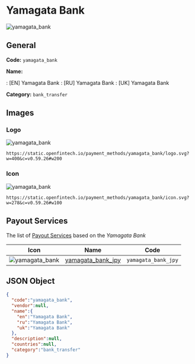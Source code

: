 
# Yamagata Bank 
![yamagata_bank](https://static.openfintech.io/payment_methods/yamagata_bank/logo.svg?w=400&c=v0.59.26#w200)  

## General 
**Code:** `yamagata_bank` 
 
**Name:** 
 
:	[EN] Yamagata Bank 
:	[RU] Yamagata Bank 
:	[UK] Yamagata Bank 
 
**Category:** `bank_transfer` 
 

## Images 

### Logo 
![yamagata_bank](https://static.openfintech.io/payment_methods/yamagata_bank/logo.svg?w=400&c=v0.59.26#w200)  

```
https://static.openfintech.io/payment_methods/yamagata_bank/logo.svg?w=400&c=v0.59.26#w200
```  

### Icon 
![yamagata_bank](https://static.openfintech.io/payment_methods/yamagata_bank/icon.svg?w=278&c=v0.59.26#w100)  

```
https://static.openfintech.io/payment_methods/yamagata_bank/icon.svg?w=278&c=v0.59.26#w100
```  

## Payout Services 
 
The list of [Payout Services](/payout-services/) based on the _Yamagata Bank_ 

|Icon|Name|Code| 
|:---:|:---:|:---:| 
|![yamagata_bank](https://static.openfintech.io/payout_methods/yamagata_bank/icon.svg?w=278&c=v0.59.26#w40) |[yamagata_bank_jpy](/payout-services/yamagata_bank_jpy/)|`yamagata_bank_jpy`| 
 

## JSON Object 

```json
{
  "code":"yamagata_bank",
  "vendor":null,
  "name":{
    "en":"Yamagata Bank",
    "ru":"Yamagata Bank",
    "uk":"Yamagata Bank"
  },
  "description":null,
  "countries":null,
  "category":"bank_transfer"
}
```  

